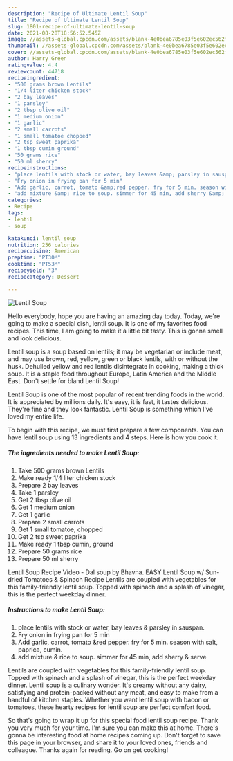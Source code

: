 ```yaml
---
description: "Recipe of Ultimate Lentil Soup"
title: "Recipe of Ultimate Lentil Soup"
slug: 1801-recipe-of-ultimate-lentil-soup
date: 2021-08-28T18:56:52.545Z
image: //assets-global.cpcdn.com/assets/blank-4e0bea6785e03f5e602ec562f230caae08da540cada707380b4fe1bbebba43da.png
thumbnail: //assets-global.cpcdn.com/assets/blank-4e0bea6785e03f5e602ec562f230caae08da540cada707380b4fe1bbebba43da.png
cover: //assets-global.cpcdn.com/assets/blank-4e0bea6785e03f5e602ec562f230caae08da540cada707380b4fe1bbebba43da.png
author: Harry Green
ratingvalue: 4.4
reviewcount: 44718
recipeingredient:
- "500 grams brown Lentils"
- "1/4 liter chicken stock"
- "2 bay leaves"
- "1 parsley"
- "2 tbsp olive oil"
- "1 medium onion"
- "1 garlic"
- "2 small carrots"
- "1 small tomatoe chopped"
- "2 tsp sweet paprika"
- "1 tbsp cumin ground"
- "50 grams rice"
- "50 ml sherry"
recipeinstructions:
- "place lentils with stock or water, bay leaves &amp; parsley in sauspan."
- "Fry onion in frying pan for 5 min"
- "Add garlic, carrot, tomato &amp;red pepper. fry for 5 min. season with salt, paprica, cumin."
- "add mixture &amp; rice to soup. simmer for 45 min, add sherry &amp; serve"
categories:
- Recipe
tags:
- lentil
- soup

katakunci: lentil soup 
nutrition: 256 calories
recipecuisine: American
preptime: "PT30M"
cooktime: "PT53M"
recipeyield: "3"
recipecategory: Dessert

---
```



![Lentil Soup](//assets-global.cpcdn.com/assets/blank-4e0bea6785e03f5e602ec562f230caae08da540cada707380b4fe1bbebba43da.png)

Hello everybody, hope you are having an amazing day today. Today, we're going to make a special dish, lentil soup. It is one of my favorites food recipes. This time, I am going to make it a little bit tasty. This is gonna smell and look delicious.

Lentil soup is a soup based on lentils; it may be vegetarian or include meat, and may use brown, red, yellow, green or black lentils, with or without the husk. Dehulled yellow and red lentils disintegrate in cooking, making a thick soup. It is a staple food throughout Europe, Latin America and the Middle East. Don&#39;t settle for bland Lentil Soup!

Lentil Soup is one of the most popular of recent trending foods in the world. It is appreciated by millions daily. It's easy, it is fast, it tastes delicious. They're fine and they look fantastic. Lentil Soup is something which I've loved my entire life.


To begin with this recipe, we must first prepare a few components. You can have lentil soup using 13 ingredients and 4 steps. Here is how you cook it.

<!--inarticleads1-->

##### The ingredients needed to make Lentil Soup:

1. Take 500 grams brown Lentils
1. Make ready 1/4 liter chicken stock
1. Prepare 2 bay leaves
1. Take 1 parsley
1. Get 2 tbsp olive oil
1. Get 1 medium onion
1. Get 1 garlic
1. Prepare 2 small carrots
1. Get 1 small tomatoe, chopped
1. Get 2 tsp sweet paprika
1. Make ready 1 tbsp cumin, ground
1. Prepare 50 grams rice
1. Prepare 50 ml sherry


Lentil Soup Recipe Video - Dal soup by Bhavna. EASY Lentil Soup w/ Sun-dried Tomatoes &amp; Spinach Recipe Lentils are coupled with vegetables for this family-friendly lentil soup. Topped with spinach and a splash of vinegar, this is the perfect weekday dinner. 

<!--inarticleads2-->

##### Instructions to make Lentil Soup:

1. place lentils with stock or water, bay leaves &amp; parsley in sauspan.
1. Fry onion in frying pan for 5 min
1. Add garlic, carrot, tomato &amp;red pepper. fry for 5 min. season with salt, paprica, cumin.
1. add mixture &amp; rice to soup. simmer for 45 min, add sherry &amp; serve


Lentils are coupled with vegetables for this family-friendly lentil soup. Topped with spinach and a splash of vinegar, this is the perfect weekday dinner. Lentil soup is a culinary wonder. It&#39;s creamy without any dairy, satisfying and protein-packed without any meat, and easy to make from a handful of kitchen staples. Whether you want lentil soup with bacon or tomatoes, these hearty recipes for lentil soup are perfect comfort food. 

So that's going to wrap it up for this special food lentil soup recipe. Thank you very much for your time. I'm sure you can make this at home. There's gonna be interesting food at home recipes coming up. Don't forget to save this page in your browser, and share it to your loved ones, friends and colleague. Thanks again for reading. Go on get cooking!
